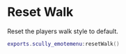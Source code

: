 # Reset Walk

Reset the players walk style to default.
```lua
exports.scully_emotemenu:resetWalk()
```
